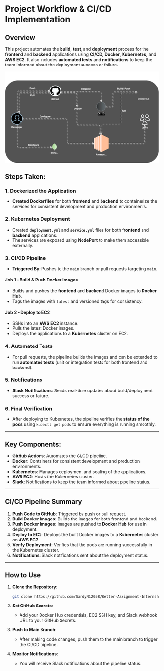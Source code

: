 # Project Workflow & CI/CD Implementation

## Overview

This project automates the **build**, **test**, and **deployment** process for the **frontend** and **backend** applications using **CI/CD**, **Docker**, **Kubernetes**, and **AWS EC2**. It also includes **automated tests** and **notifications** to keep the team informed about the deployment success or failure.

![Project Workflow](./diagrams/Workflow_diagram_dark.gif.svg)

## Steps Taken:

### 1. Dockerized the Application

- **Created Dockerfiles** for both **frontend** and **backend** to containerize the services for consistent development and production environments.

### 2. Kubernetes Deployment

- Created **`deployment.yml`** and **`service.yml`** files for both **frontend** and **backend** applications.
- The services are exposed using **NodePort** to make them accessible externally.

### 3. CI/CD Pipeline

- **Triggered By**: Pushes to the `main` branch or pull requests targeting `main`.

#### Job 1 - Build & Push Docker Images

- Builds and pushes the **frontend** and **backend** Docker images to **Docker Hub**.
- Tags the images with `latest` and versioned tags for consistency.

#### Job 2 - Deploy to EC2

- SSHs into an **AWS EC2** instance.
- Pulls the latest Docker images.
- Deploys the applications to a **Kubernetes** cluster on EC2.

### 4. Automated Tests

- For pull requests, the pipeline builds the images and can be extended to run **automated tests** (unit or integration tests for both frontend and backend).

### 5. Notifications

- **Slack Notifications**: Sends real-time updates about build/deployment success or failure.

### 6. Final Verification

- After deploying to Kubernetes, the pipeline verifies the **status of the pods** using `kubectl get pods` to ensure everything is running smoothly.

---

## Key Components:

- **GitHub Actions**: Automates the CI/CD pipeline.
- **Docker**: Containers for consistent development and production environments.
- **Kubernetes**: Manages deployment and scaling of the applications.
- **AWS EC2**: Hosts the Kubernetes cluster.
- **Slack**: Notifications to keep the team informed about pipeline status.

---

## CI/CD Pipeline Summary

1. **Push Code to GitHub**: Triggered by push or pull request.
2. **Build Docker Images**: Builds the images for both frontend and backend.
3. **Push Docker Images**: Images are pushed to **Docker Hub** for use in deployment.
4. **Deploy to EC2**: Deploys the built Docker images to a **Kubernetes** cluster on **AWS EC2**.
5. **Verify Deployment**: Verifies that the pods are running successfully in the Kubernetes cluster.
6. **Notifications**: Slack notifications sent about the deployment status.

---

## How to Use

1. **Clone the Repository**:

   ```bash
   git clone https://github.com/SandyN12058/Better-Assignment-Internshala.git

2. **Set GitHub Secrets**:

   - Add your Docker Hub credentials, EC2 SSH key, and Slack webhook URL to your GitHub Secrets.

3. **Push to Main Branch**:

   - After making code changes, push them to the main branch to trigger the CI/CD pipeline.

4. **Monitor Notifications**:

   - You will receive Slack notifications about the pipeline status.

